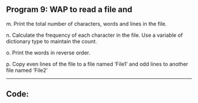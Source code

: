 ## Program 9: WAP to read a file and

m. Print the total number of characters, words and lines in the file.

n. Calculate the frequency of each character in the file. Use a variable of dictionary type to maintain the count. 

o. Print the words in reverse order.

p. Copy even lines of the file to a file named ‘File1’ and odd lines to another file named ‘File2’

---

## Code:

```
